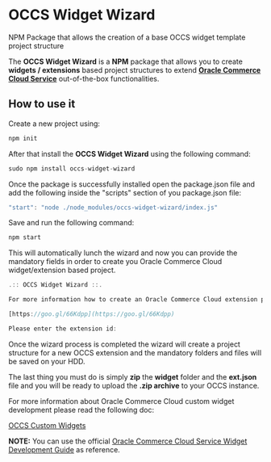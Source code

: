 # OCCS Widget Wizard

NPM Package that allows the creation of a base OCCS widget template project structure

The **OCCS Widget Wizard** is a **NPM** package that allows you to create **widgets / extensions** based project structures to extend **[Oracle Commerce Cloud Service](https://cloud.oracle.com/en_US/commerce-cloud)** out-of-the-box functionalities.

## How to use it

Create a new project using:

```javascript
npm init
```

After that install the **OCCS Widget Wizard** using the following command:

```javascript
sudo npm install occs-widget-wizard
```

Once the package is successfully installed open the package.json file and add the following inside the "scripts" section of you package.json file:

```javascript
"start": "node ./node_modules/occs-widget-wizard/index.js"
```

Save and run the following command:

```javascript
npm start
```

This will automatically lunch the wizard and now you can provide the mandatory fields in order to create you Oracle Commerce Cloud widget/extension based project.

```javascript
.:: OCCS Widget Wizard ::.

For more information how to create an Oracle Commerce Cloud extension please visit the link below:

[https://goo.gl/66Kdpp](https://goo.gl/66Kdpp)

Please enter the extension id:
```

Once the wizard process is completed the wizard will create a project structure for a new OCCS extension and the mandatory folders and files will be saved on your HDD.

The last thing you must do is simply **zip** the **widget** folder and the **ext.json** file and you will be ready to upload the **.zip archive** to your OCCS instance.

For more information about Oracle Commerce Cloud custom widget development please read the following doc:

[OCCS Custom Widgets](https://docs.oracle.com/cd/E65426_01/Cloud.15-3/WidgetDev/html/s0201developacustomwidget01.html)

**NOTE:** You can use the official [Oracle Commerce Cloud Service Widget Development Guide](http://docs.oracle.com/cd/E65426_01/Cloud.15-3/WidgetDev/html/s0201developacustomwidget01.html) as reference.
